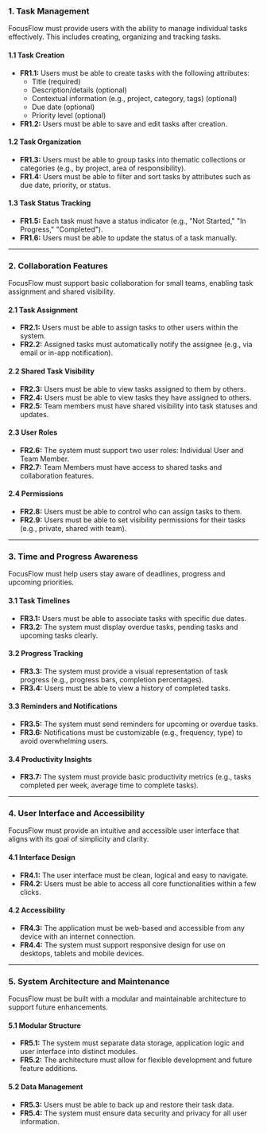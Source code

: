 ### **1. Task Management**

FocusFlow must provide users with the ability to manage individual tasks effectively. This includes creating, organizing and tracking tasks.

#### **1.1 Task Creation**

* **FR1.1:** Users must be able to create tasks with the following attributes:
  * Title (required)
  * Description/details (optional)
  * Contextual information (e.g., project, category, tags) (optional)
  * Due date (optional)
  * Priority level (optional)
* **FR1.2:** Users must be able to save and edit tasks after creation.

#### **1.2 Task Organization**

* **FR1.3:** Users must be able to group tasks into thematic collections or categories (e.g., by project, area of responsibility).
* **FR1.4:** Users must be able to filter and sort tasks by attributes such as due date, priority, or status.

#### **1.3 Task Status Tracking**

* **FR1.5:** Each task must have a status indicator (e.g., "Not Started," "In Progress," "Completed").
* **FR1.6:** Users must be able to update the status of a task manually.

---

### **2. Collaboration Features**

FocusFlow must support basic collaboration for small teams, enabling task assignment and shared visibility.

#### **2.1 Task Assignment**

* **FR2.1:** Users must be able to assign tasks to other users within the system.
* **FR2.2:** Assigned tasks must automatically notify the assignee (e.g., via email or in-app notification).

#### **2.2 Shared Task Visibility**

* **FR2.3:** Users must be able to view tasks assigned to them by others.
* **FR2.4:** Users must be able to view tasks they have assigned to others.
* **FR2.5:** Team members must have shared visibility into task statuses and updates.

#### **2.3 User Roles**

* **FR2.6:** The system must support two user roles: Individual User and Team Member.
* **FR2.7:** Team Members must have access to shared tasks and collaboration features.

#### **2.4 Permissions**

* **FR2.8:** Users must be able to control who can assign tasks to them.
* **FR2.9:** Users must be able to set visibility permissions for their tasks (e.g., private, shared with team).

---

### **3. Time and Progress Awareness**

FocusFlow must help users stay aware of deadlines, progress and upcoming priorities.

#### **3.1 Task Timelines**

* **FR3.1:** Users must be able to associate tasks with specific due dates.
* **FR3.2:** The system must display overdue tasks, pending tasks and upcoming tasks clearly.

#### **3.2 Progress Tracking**

* **FR3.3:** The system must provide a visual representation of task progress (e.g., progress bars, completion percentages).
* **FR3.4:** Users must be able to view a history of completed tasks.

#### **3.3 Reminders and Notifications**

* **FR3.5:** The system must send reminders for upcoming or overdue tasks.
* **FR3.6:** Notifications must be customizable (e.g., frequency, type) to avoid overwhelming users.

#### **3.4 Productivity Insights**

* **FR3.7:** The system must provide basic productivity metrics (e.g., tasks completed per week, average time to complete tasks).

---

### **4. User Interface and Accessibility**

FocusFlow must provide an intuitive and accessible user interface that aligns with its goal of simplicity and clarity.

#### **4.1 Interface Design**

* **FR4.1:** The user interface must be clean, logical and easy to navigate.
* **FR4.2:** Users must be able to access all core functionalities within a few clicks.

#### **4.2 Accessibility**

* **FR4.3:** The application must be web-based and accessible from any device with an internet connection.
* **FR4.4:** The system must support responsive design for use on desktops, tablets and mobile devices.

---

### **5. System Architecture and Maintenance**

FocusFlow must be built with a modular and maintainable architecture to support future enhancements.

#### **5.1 Modular Structure**

* **FR5.1:** The system must separate data storage, application logic and user interface into distinct modules.
* **FR5.2:** The architecture must allow for flexible development and future feature additions.

#### **5.2 Data Management**

* **FR5.3:** Users must be able to back up and restore their task data.
* **FR5.4:** The system must ensure data security and privacy for all user information.
